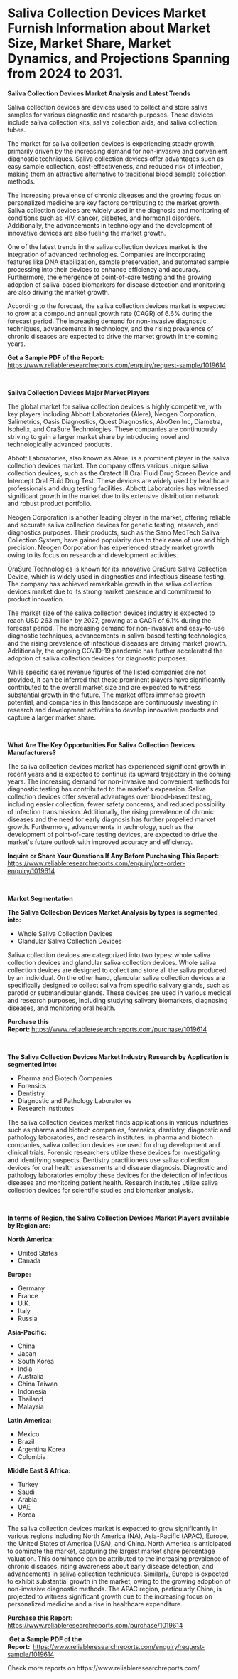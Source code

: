 <p><h1>Saliva Collection Devices Market Furnish Information about Market Size, Market Share, Market Dynamics, and Projections Spanning from 2024 to 2031.</h1></p><p><strong>Saliva Collection Devices Market Analysis and Latest Trends</strong></p>
<p><p>Saliva collection devices are devices used to collect and store saliva samples for various diagnostic and research purposes. These devices include saliva collection kits, saliva collection aids, and saliva collection tubes.</p><p>The market for saliva collection devices is experiencing steady growth, primarily driven by the increasing demand for non-invasive and convenient diagnostic techniques. Saliva collection devices offer advantages such as easy sample collection, cost-effectiveness, and reduced risk of infection, making them an attractive alternative to traditional blood sample collection methods.</p><p>The increasing prevalence of chronic diseases and the growing focus on personalized medicine are key factors contributing to the market growth. Saliva collection devices are widely used in the diagnosis and monitoring of conditions such as HIV, cancer, diabetes, and hormonal disorders. Additionally, the advancements in technology and the development of innovative devices are also fueling the market growth.</p><p>One of the latest trends in the saliva collection devices market is the integration of advanced technologies. Companies are incorporating features like DNA stabilization, sample preservation, and automated sample processing into their devices to enhance efficiency and accuracy. Furthermore, the emergence of point-of-care testing and the growing adoption of saliva-based biomarkers for disease detection and monitoring are also driving the market growth.</p><p>According to the forecast, the saliva collection devices market is expected to grow at a compound annual growth rate (CAGR) of 6.6% during the forecast period. The increasing demand for non-invasive diagnostic techniques, advancements in technology, and the rising prevalence of chronic diseases are expected to drive the market growth in the coming years.</p></p>
<p><strong>Get a Sample PDF of the Report:&nbsp;</strong> <a href="https://www.reliableresearchreports.com/enquiry/request-sample/1019614">https://www.reliableresearchreports.com/enquiry/request-sample/1019614</a></p>
<p>&nbsp;</p>
<p><strong>Saliva Collection Devices Major Market Players</strong></p>
<p><p>The global market for saliva collection devices is highly competitive, with key players including Abbott Laboratories (Alere), Neogen Corporation, Salimetrics, Oasis Diagnostics, Quest Diagnostics, AboGen Inc, Diametra, Isohelix, and OraSure Technologies. These companies are continuously striving to gain a larger market share by introducing novel and technologically advanced products.</p><p>Abbott Laboratories, also known as Alere, is a prominent player in the saliva collection devices market. The company offers various unique saliva collection devices, such as the Oratect III Oral Fluid Drug Screen Device and Intercept Oral Fluid Drug Test. These devices are widely used by healthcare professionals and drug testing facilities. Abbott Laboratories has witnessed significant growth in the market due to its extensive distribution network and robust product portfolio.</p><p>Neogen Corporation is another leading player in the market, offering reliable and accurate saliva collection devices for genetic testing, research, and diagnostics purposes. Their products, such as the Sano MedTech Saliva Collection System, have gained popularity due to their ease of use and high precision. Neogen Corporation has experienced steady market growth owing to its focus on research and development activities.</p><p>OraSure Technologies is known for its innovative OraSure Saliva Collection Device, which is widely used in diagnostics and infectious disease testing. The company has achieved remarkable growth in the saliva collection devices market due to its strong market presence and commitment to product innovation.</p><p>The market size of the saliva collection devices industry is expected to reach USD 263 million by 2027, growing at a CAGR of 6.1% during the forecast period. The increasing demand for non-invasive and easy-to-use diagnostic techniques, advancements in saliva-based testing technologies, and the rising prevalence of infectious diseases are driving market growth. Additionally, the ongoing COVID-19 pandemic has further accelerated the adoption of saliva collection devices for diagnostic purposes.</p><p>While specific sales revenue figures of the listed companies are not provided, it can be inferred that these prominent players have significantly contributed to the overall market size and are expected to witness substantial growth in the future. The market offers immense growth potential, and companies in this landscape are continuously investing in research and development activities to develop innovative products and capture a larger market share.</p></p>
<p>&nbsp;</p>
<p><strong>What Are The Key Opportunities For Saliva Collection Devices Manufacturers?</strong></p>
<p><p>The saliva collection devices market has experienced significant growth in recent years and is expected to continue its upward trajectory in the coming years. The increasing demand for non-invasive and convenient methods for diagnostic testing has contributed to the market's expansion. Saliva collection devices offer several advantages over blood-based testing, including easier collection, fewer safety concerns, and reduced possibility of infection transmission. Additionally, the rising prevalence of chronic diseases and the need for early diagnosis has further propelled market growth. Furthermore, advancements in technology, such as the development of point-of-care testing devices, are expected to drive the market's future outlook with improved accuracy and efficiency.</p></p>
<p><strong>Inquire or Share Your Questions If Any Before Purchasing This Report:</strong> <a href="https://www.reliableresearchreports.com/enquiry/pre-order-enquiry/1019614">https://www.reliableresearchreports.com/enquiry/pre-order-enquiry/1019614</a></p>
<p>&nbsp;</p>
<p><strong>Market Segmentation</strong></p>
<p><strong>The Saliva Collection Devices Market Analysis by types is segmented into:</strong></p>
<p><ul><li>Whole Saliva Collection Devices</li><li>Glandular Saliva Collection Devices</li></ul></p>
<p><p>Saliva collection devices are categorized into two types: whole saliva collection devices and glandular saliva collection devices. Whole saliva collection devices are designed to collect and store all the saliva produced by an individual. On the other hand, glandular saliva collection devices are specifically designed to collect saliva from specific salivary glands, such as parotid or submandibular glands. These devices are used in various medical and research purposes, including studying salivary biomarkers, diagnosing diseases, and monitoring oral health.</p></p>
<p><strong>Purchase this Report:&nbsp;</strong><a href="https://www.reliableresearchreports.com/purchase/1019614">https://www.reliableresearchreports.com/purchase/1019614</a></p>
<p>&nbsp;</p>
<p><strong>The Saliva Collection Devices Market Industry Research by Application is segmented into:</strong></p>
<p><ul><li>Pharma and Biotech Companies</li><li>Forensics</li><li>Dentistry</li><li>Diagnostic and Pathology Laboratories</li><li>Research Institutes</li></ul></p>
<p><p>The saliva collection devices market finds applications in various industries such as pharma and biotech companies, forensics, dentistry, diagnostic and pathology laboratories, and research institutes. In pharma and biotech companies, saliva collection devices are used for drug development and clinical trials. Forensic researchers utilize these devices for investigating and identifying suspects. Dentistry practitioners use saliva collection devices for oral health assessments and disease diagnosis. Diagnostic and pathology laboratories employ these devices for the detection of infectious diseases and monitoring patient health. Research institutes utilize saliva collection devices for scientific studies and biomarker analysis.</p></p>
<p>&nbsp;</p>
<p><strong>In terms of Region, the Saliva Collection Devices Market Players available by Region are:</strong></p>
<p>
    <p> <strong> North America: </strong>
        <ul>
            <li>United States</li>
            <li>Canada</li>
        </ul>
        </p> 
    <p> <strong> Europe: </strong>
        <ul>
            <li>Germany</li>
            <li>France</li>
            <li>U.K.</li>
            <li>Italy</li>
            <li>Russia</li>
        </ul>
        </p> 
    <p> <strong> Asia-Pacific: </strong>
        <ul>
            <li>China</li>
            <li>Japan</li>
            <li>South Korea</li>
            <li>India</li>
            <li>Australia</li>
            <li>China Taiwan</li>
            <li>Indonesia</li>
            <li>Thailand</li>
            <li>Malaysia</li>
        </ul>
        </p> 
    <p> <strong> Latin America: </strong>
        <ul>
            <li>Mexico</li>
            <li>Brazil</li>
            <li>Argentina Korea</li>
            <li>Colombia</li>
        </ul>
        </p> 
    <p> <strong> Middle East & Africa: </strong>
        <ul>
            <li>Turkey</li>
            <li>Saudi</li>
            <li>Arabia</li>
            <li>UAE</li>
            <li>Korea</li>
        </ul>
    </p>
    </p>
<p><p>The saliva collection devices market is expected to grow significantly in various regions including North America (NA), Asia-Pacific (APAC), Europe, the United States of America (USA), and China. North America is anticipated to dominate the market, capturing the largest market share percentage valuation. This dominance can be attributed to the increasing prevalence of chronic diseases, rising awareness about early disease detection, and advancements in saliva collection techniques. Similarly, Europe is expected to exhibit substantial growth in the market, owing to the growing adoption of non-invasive diagnostic methods. The APAC region, particularly China, is projected to witness significant growth due to the increasing focus on personalized medicine and a rise in healthcare expenditure.</p></p>
<p><strong>Purchase this Report: </strong><a href="https://www.reliableresearchreports.com/purchase/1019614">https://www.reliableresearchreports.com/purchase/1019614</a></p>
<p>&nbsp;<strong>Get a Sample PDF of the Report:&nbsp;&nbsp;</strong><a href="https://www.reliableresearchreports.com/enquiry/request-sample/1019614">https://www.reliableresearchreports.com/enquiry/request-sample/1019614</a></p>
<p><strong></strong></p>
<p>Check more reports on https://www.reliableresearchreports.com/</p>